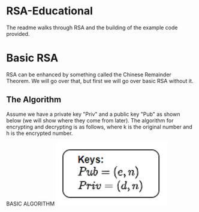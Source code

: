 # RSA-Educational
The readme walks through RSA and the building of the example code provided.


# Basic RSA
RSA can be enhanced by something called the Chinese Remainder Theorem. We will go over 
that, but first we will go over basic RSA without it.

## The Algorithm
Assume we have a private key "Priv" and a public key "Pub" as shown below (we will 
show where they come from later). The algorithm for encrypting and decrypting is as
follows, where k is the original number and h is the encrypted number.

BASIC ALGORITHM
<img src="https://github.com/TUdby/RSA-Educational/blob/master/imgs/1.%20BasicAlgorithm/BasicKeys.png">
